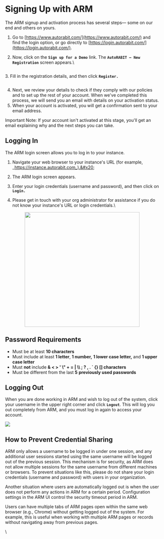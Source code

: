 # Signing Up with ARM

The ARM signup and activation process has several steps— some on our end and others on yours.&#x20;

1. Go to [https://www.autorabit.com/](https://www.autorabit.com/) and find the login option, or go directly to [https://login.autorabit.com/](https://login.autorabit.com/).
2.  Now, click on the **`Sign up for a Demo`** link. The **`AutoRABIT – New Registration`** screen appears.\


    <figure><img src="https://cdn.document360.io/8711f4e7-c040-4616-aac9-d947f87e4619/Images/Documentation/image-1663844592745.png" alt=""><figcaption></figcaption></figure>

3\. Fill in the registration details, and then click **`Register.`**

<figure><img src="https://cdn.document360.io/8711f4e7-c040-4616-aac9-d947f87e4619/Images/Documentation/image-1663844640885.png" alt=""><figcaption></figcaption></figure>

4. Next, we review your details to check if they comply with our policies and to set up the rest of your account. When we've completed this process, we will send you an email with details on your activation status.&#x20;
5. When your account is activated, you will get a confirmation sent to your email address.&#x20;

Important Note: If your account isn't activated at this stage, you'll get an email explaining why and the next steps you can take.

## Logging In <a href="#logging-in" id="logging-in"></a>

The ARM login screen allows you to log in to your instance.

1. Navigate your web browser to your instance's URL (for example, _https://instance.autorabit.com_).&#x20;
2. The ARM login screen appears.&#x20;
3. Enter your login credentials (username and password), and then click on **`Login.`**
4.  Please get in touch with your org administrator for assistance if you do not know your instance's URL or login credentials.\


    <figure><img src="https://cdn.document360.io/8711f4e7-c040-4616-aac9-d947f87e4619/Images/Documentation/image-1677485392349.png" alt="" width="375"><figcaption></figcaption></figure>

## Password Requirements

* Must be at least **10 characters**
* Must include at least **1 letter**, **1 number,** **1 lower case letter,** and **1 upper case letter**
* Must **not** include **& < > ' \\" + = | \\\ ; ? , . \` {} \[] characters**
* Must be different from the last **5** **previously used passwords**

## Logging Out <a href="#logging-out" id="logging-out"></a>

When you are done working in ARM and wish to log out of the system, click your username in the upper right corner and click **`Logout`**. This will log you out completely from ARM, and you must log in again to access your account.

![](https://cdn.document360.io/8711f4e7-c040-4616-aac9-d947f87e4619/Images/Documentation/image-1677485548576.png)

## How to Prevent Credential Sharing <a href="#automatic-logout" id="automatic-logout"></a>

ARM only allows a username to be logged in under one session, and any additional user sessions started using the same username will be logged out of the previous session. This mechanism is for security, as ARM does not allow multiple sessions for the same username from different machines or browsers. To prevent situations like this, please do not share your login credentials (username and password) with users in your organization.

Another situation where users are automatically logged out is when the user does not perform any actions in ARM for a certain period. Configuration settings in the ARM UI control the security timeout period in ARM.&#x20;

Users can have multiple tabs of ARM pages open within the same web browser (e.g., Chrome) without getting logged out of the system. For example, this is useful when working with multiple ARM pages or records without navigating away from previous pages.

\
